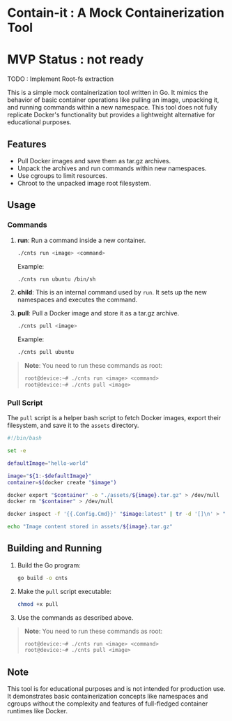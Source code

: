 # Contain-it : A Mock Containerization Tool

# MVP Status :  not ready
TODO : Implement Root-fs extraction

This is a simple mock containerization tool written in Go. It mimics the behavior of basic container operations like pulling an image, unpacking it, and running commands within a new namespace. This tool does not fully replicate Docker's functionality but provides a lightweight alternative for educational purposes.

## Features

- Pull Docker images and save them as tar.gz archives.
- Unpack the archives and run commands within new namespaces.
- Use cgroups to limit resources.
- Chroot to the unpacked image root filesystem.

## Usage

### Commands

1. **run**: Run a command inside a new container.
   ```sh
   ./cnts run <image> <command>
   ```
   Example:
   ```sh
   ./cnts run ubuntu /bin/sh
   ```

2. **child**: This is an internal command used by `run`. It sets up the new namespaces and executes the command.

3. **pull**: Pull a Docker image and store it as a tar.gz archive.
   ```sh
   ./cnts pull <image>
   ```
   Example:
   ```sh
   ./cnts pull ubuntu
   ```

> **Note**: You need to run these commands as root:
> ```sh
> root@device:~# ./cnts run <image> <command>
> root@device:~# ./cnts pull <image>
> ```

### Pull Script

The `pull` script is a helper bash script to fetch Docker images, export their filesystem, and save it to the `assets` directory.

```sh
#!/bin/bash

set -e

defaultImage="hello-world"

image="${1:-$defaultImage}"
container=$(docker create "$image")

docker export "$container" -o "./assets/${image}.tar.gz" > /dev/null
docker rm "$container" > /dev/null

docker inspect -f '{{.Config.Cmd}}' "$image:latest" | tr -d '[]\n' > "./assets/${image}-cmd"

echo "Image content stored in assets/${image}.tar.gz"
```

## Building and Running

1. Build the Go program:
   ```sh
   go build -o cnts
   ```

2. Make the `pull` script executable:
   ```sh
   chmod +x pull
   ```

3. Use the commands as described above.

> **Note**: You need to run these commands as root:
> ```sh
> root@device:~# ./cnts run <image> <command>
> root@device:~# ./cnts pull <image>
> ```

## Note

This tool is for educational purposes and is not intended for production use. It demonstrates basic containerization concepts like namespaces and cgroups without the complexity and features of full-fledged container runtimes like Docker.

